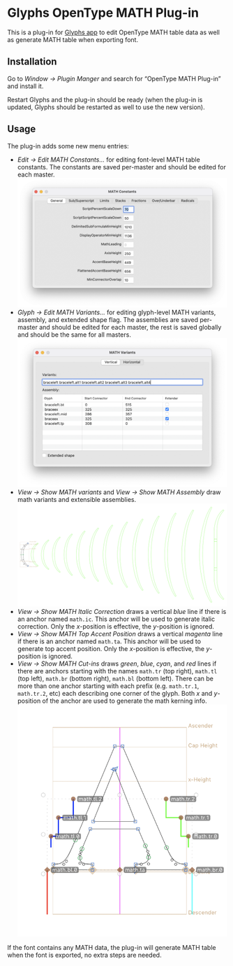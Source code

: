 Glyphs OpenType MATH Plug-in
============================

This is a plug-in for [Glyphs app](https://glyphsapp.com) to edit OpenType MATH
table data as well as generate MATH table when exporting font.

Installation
------------

Go to _Window → Plugin Manger_ and search for “OpenType MATH Plug-in” and
install it.

Restart Glyphs and the plug-in should be ready (when the plug-in is updated,
Glyphs should be restarted as well to use the new version).

Usage
-----

The plug-in adds some new menu entries:
* _Edit → Edit MATH Constants..._ for editing font-level MATH table constants.
  The constants are saved per-master and should be edited for each master.
  ![MATH constants dialog](dialog-math-constants.png)
* _Glyph → Edit MATH Variants..._ for editing glyph-level MATH variants,
  assembly, and extended shape flag.
  The assemblies are saved per-master and should be edited for each master, the
  rest is saved globally and should be the same for all masters.
  ![MATH variants dialog](dialog-math-variants.png)
* _View → Show MATH variants_ and _View → Show MATH Assembly_ draw math
  variants and extensible assemblies.
  ![MATH variants](math-variants.png)
* _View → Show MATH Italic Correction_ draws a vertical _blue_ line if there is
  an anchor named `math.ic`.
  This anchor will be used to generate italic correction. Only the _x_-position
  is effective, the _y_-position is ignored.
* _View → Show MATH Top Accent Position_ draws a vertical _magenta_ line if
  there is an anchor named `math.ta`.
  This anchor will be used to generate top accent position. Only the
  _x_-position is effective, the _y_-position is ignored.
* _View → Show MATH Cut-ins_ draws _green_, _blue_, _cyan_, and _red_ lines if
  there are anchors starting with the names `math.tr` (top right), `math.tl`
  (top left), `math.br` (bottom right), `math.bl` (bottom left). There can be
  more than one anchor starting with each prefix (e.g. `math.tr.1`,
  `math.tr.2`, etc) each describing one corner of the glyph.
  Both _x_ and _y_-position of the anchor are used to generate the math kerning
  info.
  ![MATH anchors](math-anchors.png)

If the font contains any MATH data, the plug-in will generate MATH table when
the font is exported, no extra steps are needed.
